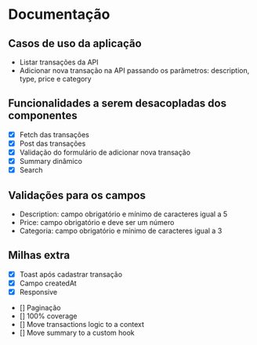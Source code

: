 # Documentação

## Casos de uso da aplicação
- Listar transações da API
- Adicionar nova transação na API passando os parâmetros: description, type, price e category

## Funcionalidades a serem desacopladas dos componentes
- [x] Fetch das transações
- [x] Post das transações 
- [x] Validação do formulário de adicionar nova transação
- [x] Summary dinâmico
- [x] Search

## Validações para os campos
- Description: campo obrigatório e mínimo de caracteres igual a 5
- Price: campo obrigatório e deve ser um número
- Categoria: campo obrigatório e mínimo de caracteres igual a 3

## Milhas extra
- [x] Toast após cadastrar transação
- [x] Campo createdAt
- [x] Responsive
- [] Paginação
- [] 100% coverage
- [] Move transactions logic to a context
- [] Move summary to a custom hook